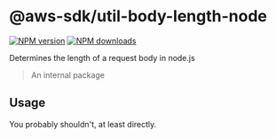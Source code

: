 # @aws-sdk/util-body-length-node

[![NPM version](https://img.shields.io/npm/v/@aws-sdk/util-body-length-node/rc.svg)](https://www.npmjs.com/package/@aws-sdk/util-body-length-node)
[![NPM downloads](https://img.shields.io/npm/dm/@aws-sdk/util-body-length-node.svg)](https://www.npmjs.com/package/@aws-sdk/util-body-length-node)

Determines the length of a request body in node.js

> An internal package

## Usage

You probably shouldn't, at least directly.
